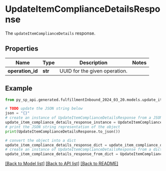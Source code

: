 # UpdateItemComplianceDetailsResponse

The `updateItemComplianceDetails` response.

## Properties

Name | Type | Description | Notes
------------ | ------------- | ------------- | -------------
**operation_id** | **str** | UUID for the given operation. | 

## Example

```python
from py_sp_api.generated.fulfillmentInbound_2024_03_20.models.update_item_compliance_details_response import UpdateItemComplianceDetailsResponse

# TODO update the JSON string below
json = "{}"
# create an instance of UpdateItemComplianceDetailsResponse from a JSON string
update_item_compliance_details_response_instance = UpdateItemComplianceDetailsResponse.from_json(json)
# print the JSON string representation of the object
print(UpdateItemComplianceDetailsResponse.to_json())

# convert the object into a dict
update_item_compliance_details_response_dict = update_item_compliance_details_response_instance.to_dict()
# create an instance of UpdateItemComplianceDetailsResponse from a dict
update_item_compliance_details_response_from_dict = UpdateItemComplianceDetailsResponse.from_dict(update_item_compliance_details_response_dict)
```
[[Back to Model list]](../README.md#documentation-for-models) [[Back to API list]](../README.md#documentation-for-api-endpoints) [[Back to README]](../README.md)


